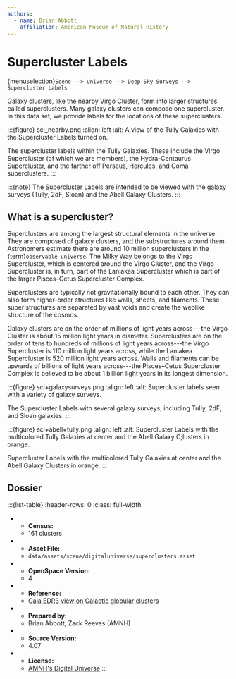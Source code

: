 ```yaml
---
authors:
  - name: Brian Abbott
    affiliation: American Museum of Natural History
---
```



# Supercluster Labels

{menuselection}`Scene --> Universe --> Deep Sky Surveys --> Supercluster Labels`


Galaxy clusters, like the nearby Virgo Cluster, form into larger structures called superclusters. Many galaxy clusters can compose one supercluster. In this data set, we provide labels for the locations of these superclusters.


:::{figure} scl_nearby.png
:align: left
:alt: A view of the Tully Galaxies with the Supercluster Labels turned on.

The supercluster labels within the Tully Galaxies. These include the Virgo Supercluster (of which we are members), the Hydra-Centaurus Supercluster, and the farther off Perseus, Hercules, and Coma superclusters.
:::


:::{note}
The Supercluster Labels are intended to be viewed with the galaxy surveys (Tully, 2dF, Sloan) and the Abell Galaxy Clusters.
:::


## What is a supercluster?

Superclusters are among the largest structural elements in the universe. They are composed of galaxy clusters, and the substructures around them. Astronomers estimate there are around 10 million superclusters in the {term}`observable universe`. The Milky Way belongs to the Virgo Supercluster, which is centered around the Virgo Cluster, and the Virgo Supercluster is, in turn, part of the Laniakea Supercluster which is part of the larger Pisces–Cetus Supercluster Complex.

Superclusters are typically not gravitationally bound to each other. They can also form higher-order structures like walls, sheets, and filaments. These super structures are separated by vast voids and create the weblike structure of the cosmos.

Galaxy clusters are on the order of millions of light years across---the Virgo Cluster is about 15 million light years in diameter. Superclusters are on the order of tens to hundreds of millions of light years across---the Virgo Supercluster is 110 million light years across, while the Laniakea Supercluster is 520 million light years across. Walls and filaments can be upwards of billions of light years across---the Pisces–Cetus Supercluster Complex is believed to be about 1 billion light years in its longest dimension. 


:::{figure} scl+galaxysurveys.png
:align: left
:alt: Supercluster labels seen with a variety of galaxy surveys.

The Supercluster Labels with several galaxy surveys, including Tully, 2dF, and Sloan galaxies.
:::


:::{figure} scl+abell+tully.png
:align: left
:alt: Supercluster Labels with the multicolored Tully Galaxies at center and the Abell Galaxy C;lusters in orange.

Supercluster Labels with the multicolored Tully Galaxies at center and the Abell Galaxy Clusters in orange.
:::





## Dossier
:::{list-table}
:header-rows: 0
:class: full-width

* - **Census:**
  - 161 clusters
* - **Asset File:**
  - `data/assets/scene/digitaluniverse/superclusters.asset`
* - **OpenSpace Version:**
  - 4
* - **Reference:**
  - [Gaia EDR3 view on Galactic globular clusters](https://doi.org/10.1093/mnras/stab1475)
* - **Prepared by:**
  - Brian Abbott, Zack Reeves (AMNH)
* - **Source Version:**
  - 4.07
* - **License:**
  - [AMNH's Digital Universe](https://www.amnh.org/research/hayden-planetarium/digital-universe/download/digital-universe-license)
:::